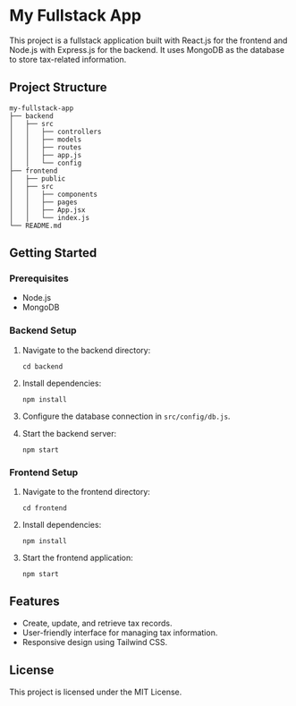 # My Fullstack App

This project is a fullstack application built with React.js for the frontend and Node.js with Express.js for the backend. It uses MongoDB as the database to store tax-related information.

## Project Structure

```
my-fullstack-app
├── backend
│   ├── src
│   │   ├── controllers
│   │   ├── models
│   │   ├── routes
│   │   ├── app.js
│   │   └── config
├── frontend
│   ├── public
│   ├── src
│   │   ├── components
│   │   ├── pages
│   │   ├── App.jsx
│   │   └── index.js
└── README.md
```

## Getting Started

### Prerequisites

- Node.js
- MongoDB

### Backend Setup

1. Navigate to the backend directory:
   ```
   cd backend
   ```

2. Install dependencies:
   ```
   npm install
   ```

3. Configure the database connection in `src/config/db.js`.

4. Start the backend server:
   ```
   npm start
   ```

### Frontend Setup

1. Navigate to the frontend directory:
   ```
   cd frontend
   ```

2. Install dependencies:
   ```
   npm install
   ```

3. Start the frontend application:
   ```
   npm start
   ```

## Features

- Create, update, and retrieve tax records.
- User-friendly interface for managing tax information.
- Responsive design using Tailwind CSS.

## License

This project is licensed under the MIT License.